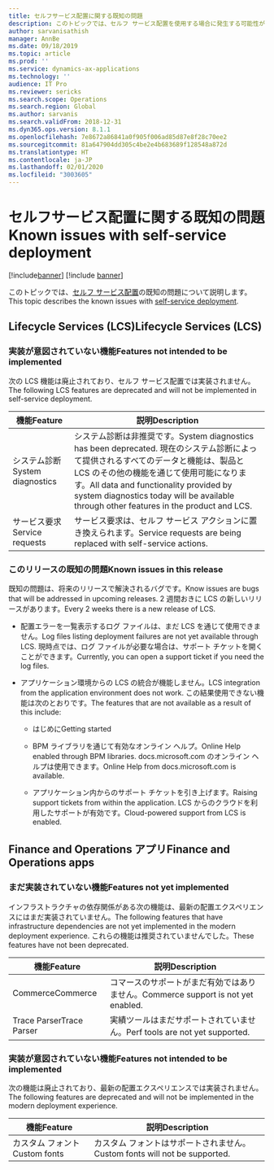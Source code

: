 ```yaml
---
title: セルフサービス配置に関する既知の問題
description: このトピックでは、セルフ サービス配置を使用する場合に発生する可能性がある既知の問題を一覧表示します。
author: sarvanisathish
manager: AnnBe
ms.date: 09/18/2019
ms.topic: article
ms.prod: ''
ms.service: dynamics-ax-applications
ms.technology: ''
audience: IT Pro
ms.reviewer: sericks
ms.search.scope: Operations
ms.search.region: Global
ms.author: sarvanis
ms.search.validFrom: 2018-12-31
ms.dyn365.ops.version: 8.1.1
ms.openlocfilehash: 7e8672a86841a0f905f006ad85d87e8f28c70ee2
ms.sourcegitcommit: 81a647904dd305c4be2e4b683689f128548a872d
ms.translationtype: HT
ms.contentlocale: ja-JP
ms.lasthandoff: 02/01/2020
ms.locfileid: "3003605"
---
```

# <a name="known-issues-with-self-service-deployment"></a><span data-ttu-id="6ae78-103">セルフサービス配置に関する既知の問題</span><span class="sxs-lookup"><span data-stu-id="6ae78-103">Known issues with self-service deployment</span></span>

[!include[banner](../includes/banner.md)]
[!include [banner](../includes/limited-availability.md)]

<span data-ttu-id="6ae78-104">このトピックでは、[セルフ サービス配置](infrastructure-stack.md)の既知の問題について説明します。</span><span class="sxs-lookup"><span data-stu-id="6ae78-104">This topic describes the known issues with [self-service deployment](infrastructure-stack.md).</span></span>

## <a name="lifecycle-services-lcs"></a><span data-ttu-id="6ae78-105">Lifecycle Services (LCS)</span><span class="sxs-lookup"><span data-stu-id="6ae78-105">Lifecycle Services (LCS)</span></span>

### <a name="features-not-intended-to-be-implemented"></a><span data-ttu-id="6ae78-106">実装が意図されていない機能</span><span class="sxs-lookup"><span data-stu-id="6ae78-106">Features not intended to be implemented</span></span>
<span data-ttu-id="6ae78-107">次の LCS 機能は廃止されており、セルフ サービス配置では実装されません。</span><span class="sxs-lookup"><span data-stu-id="6ae78-107">The following LCS features are deprecated and will not be implemented in self-service deployment.</span></span>

| <span data-ttu-id="6ae78-108">**機能**</span><span class="sxs-lookup"><span data-stu-id="6ae78-108">**Feature**</span></span>        | <span data-ttu-id="6ae78-109">**説明**</span><span class="sxs-lookup"><span data-stu-id="6ae78-109">**Description**</span></span>   |
|--------------------|--------|
| <span data-ttu-id="6ae78-110">システム診断</span><span class="sxs-lookup"><span data-stu-id="6ae78-110">System diagnostics</span></span> | <span data-ttu-id="6ae78-111">システム診断は非推奨です。</span><span class="sxs-lookup"><span data-stu-id="6ae78-111">System diagnostics has been deprecated.</span></span> <span data-ttu-id="6ae78-112">現在のシステム診断によって提供されるすべてのデータと機能は、製品と LCS のその他の機能を通じて使用可能になります。</span><span class="sxs-lookup"><span data-stu-id="6ae78-112">All data and functionality provided by system diagnostics today will be available through other features in the product and LCS.</span></span> |
| <span data-ttu-id="6ae78-113">サービス要求</span><span class="sxs-lookup"><span data-stu-id="6ae78-113">Service requests</span></span>   | <span data-ttu-id="6ae78-114">サービス要求は、セルフ サービス アクションに置き換えられます。</span><span class="sxs-lookup"><span data-stu-id="6ae78-114">Service requests are being replaced with self-service actions.</span></span> |

### <a name="known-issues-in-this-release"></a><span data-ttu-id="6ae78-115">このリリースの既知の問題</span><span class="sxs-lookup"><span data-stu-id="6ae78-115">Known issues in this release</span></span>
<span data-ttu-id="6ae78-116">既知の問題は、将来のリリースで解決されるバグです。</span><span class="sxs-lookup"><span data-stu-id="6ae78-116">Know issues are bugs that will be addressed in upcoming releases.</span></span> <span data-ttu-id="6ae78-117">2 週間おきに LCS の新しいリリースがあります。</span><span class="sxs-lookup"><span data-stu-id="6ae78-117">Every 2 weeks there is a new release of LCS.</span></span>

-   <span data-ttu-id="6ae78-118">配置エラーを一覧表示するログ ファイルは、まだ LCS を通じて使用できません。</span><span class="sxs-lookup"><span data-stu-id="6ae78-118">Log files listing deployment failures are not yet available through LCS.</span></span> <span data-ttu-id="6ae78-119">現時点では、ログ ファイルが必要な場合は、サポート チケットを開くことができます。</span><span class="sxs-lookup"><span data-stu-id="6ae78-119">Currently, you can open a support ticket if you need the log files.</span></span>

-   <span data-ttu-id="6ae78-120">アプリケーション環境からの LCS の統合が機能しません。</span><span class="sxs-lookup"><span data-stu-id="6ae78-120">LCS integration from the application environment does not work.</span></span> <span data-ttu-id="6ae78-121">この結果使用できない機能は次のとおりです。</span><span class="sxs-lookup"><span data-stu-id="6ae78-121">The features that are not available as a result of this include:</span></span>

    -   <span data-ttu-id="6ae78-122">はじめに</span><span class="sxs-lookup"><span data-stu-id="6ae78-122">Getting started</span></span>

    -   <span data-ttu-id="6ae78-123">BPM ライブラリを通じて有効なオンライン ヘルプ。</span><span class="sxs-lookup"><span data-stu-id="6ae78-123">Online Help enabled through BPM libraries.</span></span> <span data-ttu-id="6ae78-124">docs.microsoft.com のオンライン ヘルプは使用できます。</span><span class="sxs-lookup"><span data-stu-id="6ae78-124">Online Help from docs.microsoft.com is available.</span></span>

    -   <span data-ttu-id="6ae78-125">アプリケーション内からのサポート チケットを引き上げます。</span><span class="sxs-lookup"><span data-stu-id="6ae78-125">Raising support tickets from within the application.</span></span> <span data-ttu-id="6ae78-126">LCS からのクラウドを利用したサポートが有効です。</span><span class="sxs-lookup"><span data-stu-id="6ae78-126">Cloud-powered support from LCS is enabled.</span></span>

## <a name="finance-and-operations-apps"></a><span data-ttu-id="6ae78-127">Finance and Operations アプリ</span><span class="sxs-lookup"><span data-stu-id="6ae78-127">Finance and Operations apps</span></span> 

### <a name="features-not-yet-implemented"></a><span data-ttu-id="6ae78-128">まだ実装されていない機能</span><span class="sxs-lookup"><span data-stu-id="6ae78-128">Features not yet implemented</span></span>

<span data-ttu-id="6ae78-129">インフラストラクチャの依存関係がある次の機能は、最新の配置エクスペリエンスにはまだ実装されていません。</span><span class="sxs-lookup"><span data-stu-id="6ae78-129">The following features that have infrastructure dependencies are not yet implemented in the modern deployment experience.</span></span> <span data-ttu-id="6ae78-130">これらの機能は推奨されていませんでした。</span><span class="sxs-lookup"><span data-stu-id="6ae78-130">These features have not been deprecated.</span></span>

| <span data-ttu-id="6ae78-131">**機能**</span><span class="sxs-lookup"><span data-stu-id="6ae78-131">**Feature**</span></span>                 | <span data-ttu-id="6ae78-132">**説明**</span><span class="sxs-lookup"><span data-stu-id="6ae78-132">**Description**</span></span>                                           |
|-----------------------------|-----------------------------------------------------------|
| <span data-ttu-id="6ae78-133">Commerce</span><span class="sxs-lookup"><span data-stu-id="6ae78-133">Commerce</span></span>                      | <span data-ttu-id="6ae78-134">コマースのサポートがまだ有効ではありません。</span><span class="sxs-lookup"><span data-stu-id="6ae78-134">Commerce support is not yet enabled.</span></span>                        |
| <span data-ttu-id="6ae78-135">Trace Parser</span><span class="sxs-lookup"><span data-stu-id="6ae78-135">Trace Parser</span></span>                | <span data-ttu-id="6ae78-136">実績ツールはまだサポートされていません。</span><span class="sxs-lookup"><span data-stu-id="6ae78-136">Perf tools are not yet supported.</span></span>                         |

### <a name="features-not-intended-to-be-implemented"></a><span data-ttu-id="6ae78-137">実装が意図されていない機能</span><span class="sxs-lookup"><span data-stu-id="6ae78-137">Features not intended to be implemented</span></span>
<span data-ttu-id="6ae78-138">次の機能は廃止されており、最新の配置エクスペリエンスでは実装されません。</span><span class="sxs-lookup"><span data-stu-id="6ae78-138">The following features are deprecated and will not be implemented in the modern deployment experience.</span></span>

| <span data-ttu-id="6ae78-139">**機能**</span><span class="sxs-lookup"><span data-stu-id="6ae78-139">**Feature**</span></span>  | <span data-ttu-id="6ae78-140">**説明**</span><span class="sxs-lookup"><span data-stu-id="6ae78-140">**Description**</span></span>                     |
|--------------|-------------------------------------|
| <span data-ttu-id="6ae78-141">カスタム フォント</span><span class="sxs-lookup"><span data-stu-id="6ae78-141">Custom fonts</span></span> | <span data-ttu-id="6ae78-142">カスタム フォントはサポートされません。</span><span class="sxs-lookup"><span data-stu-id="6ae78-142">Custom fonts will not be supported.</span></span> |

